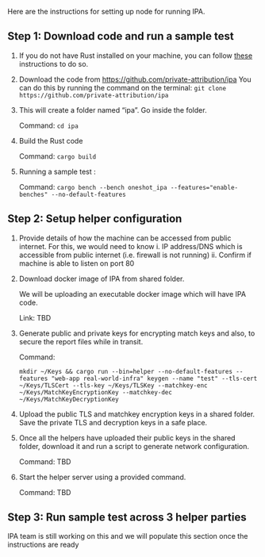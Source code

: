 Here are the instructions for setting up node for running IPA. 

## Step 1: Download code and run a sample test
1. If you do not have Rust installed on your machine, you can follow [these](https://doc.rust-lang.org/book/ch01-01-installation.html#installation) instructions to do so.
2. Download the code from https://github.com/private-attribution/ipa
   You can do this by running the command on the terminal: 
   `git clone https://github.com/private-attribution/ipa`
3. This will create a folder named “ipa”. Go inside the folder.
   
   Command: `cd ipa`
4. Build the Rust code 
   
   Command: `cargo build`
5. Running a sample test : 
   
   Command: `cargo bench --bench oneshot_ipa --features="enable-benches" --no-default-features`
   
## Step 2: Setup helper configuration
1. Provide details of how the machine can be accessed from public internet. For this, we would need to know
   i. IP address/DNS which is accessible from public internet (i.e. firewall is not running)
   ii. Confirm if machine is able to listen on port 80 

2. Download docker image of IPA from shared folder. 
    
   We will be uploading an executable docker image which will have IPA code.
   
   Link: TBD

3. Generate public and private keys for encrypting match keys and also, to secure the report files while in transit.
   
   Command: 
   
   `mkdir ~/Keys && cargo run --bin=helper --no-default-features --features "web-app real-world-infra" keygen --name "test" --tls-cert ~/Keys/TLSCert --tls-key ~/Keys/TLSKey --matchkey-enc ~/Keys/MatchKeyEncryptionKey --matchkey-dec ~/Keys/MatchKeyDecryptionKey`

4. Upload the public TLS and matchkey encryption keys in a shared folder. Save the private TLS and decryption keys in a safe place.

5. Once all the helpers have uploaded their public keys in the shared folder, download it and run a script to generate network configuration.
   
   Command: TBD

6. Start the helper server using a provided command.
   
   Command: TBD

## Step 3: Run sample test across 3 helper parties
   IPA team is still working on this and we will populate this section once the instructions are ready
